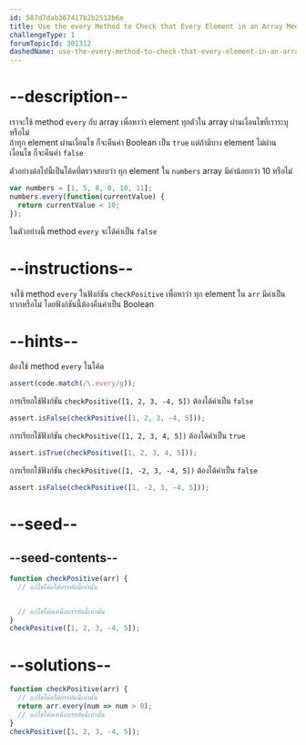 ```yaml
---
id: 587d7dab367417b2b2512b6e
title: Use the every Method to Check that Every Element in an Array Meets a Criteria
challengeType: 1
forumTopicId: 301312
dashedName: use-the-every-method-to-check-that-every-element-in-an-array-meets-a-criteria
---
```


# --description--

เราจะใช้ method `every` กับ array เพื่อหาว่า element ทุกตัวใน array ผ่านเงื่อนไขที่เราระบุหรือไม่  
ถ้าทุก element ผ่านเงื่อนไข ก็จะคืนค่า Boolean เป็น `true` แต่ถ้ามีบาง element ไม่ผ่านเงื่อนไข ก็จะคืนค่า `false`

ตัวอย่างต่อไปนี้เป็นโค้ดที่ตรวจสอบว่า ทุก element ใน `numbers` array มีค่าน้อยกว่า 10 หรือไม่

```js
var numbers = [1, 5, 8, 0, 10, 11];
numbers.every(function(currentValue) {
  return currentValue < 10;
});
```

ในตัวอย่างนี้ method `every` จะได้ค่าเป็น `false`

# --instructions--

จงใช้ method `every` ในฟังก์ชัน `checkPositive` เพื่อหาว่า ทุก element ใน `arr` มีค่าเป็นบวกหรือไม่ โดยฟังก์ชันนี้ต้องคืนค่าเป็น Boolean

# --hints--

ต้องใช้ method `every` ในโค้ด

```js
assert(code.match(/\.every/g));
```

การเรียกใช้ฟังก์ชัน `checkPositive([1, 2, 3, -4, 5])` ต้องได้ค่าเป็น `false`

```js
assert.isFalse(checkPositive([1, 2, 3, -4, 5]));
```

การเรียกใช้ฟังก์ชัน `checkPositive([1, 2, 3, 4, 5])` ต้องได้ค่าเป็น `true`

```js
assert.isTrue(checkPositive([1, 2, 3, 4, 5]));
```

การเรียกใช้ฟังก์ชัน `checkPositive([1, -2, 3, -4, 5])` ต้องได้ค่าเป็น `false`

```js
assert.isFalse(checkPositive([1, -2, 3, -4, 5]));
```

# --seed--

## --seed-contents--

```js
function checkPositive(arr) {
  // แก้ไขโค้ดใต้บรรทัดนี้เท่านั้น


  // แก้ไขโค้ดเหนือบรรทัดนี้เท่านั้น
}
checkPositive([1, 2, 3, -4, 5]);
```

# --solutions--

```js
function checkPositive(arr) {
  // แก้ไขโค้ดใต้บรรทัดนี้เท่านั้น
  return arr.every(num => num > 0);
  // แก้ไขโค้ดเหนือบรรทัดนี้เท่านั้น
}
checkPositive([1, 2, 3, -4, 5]);
```
